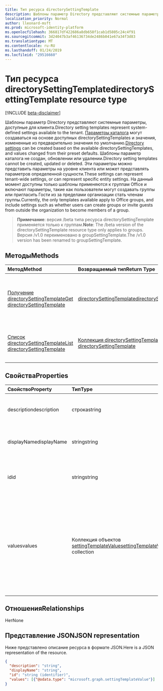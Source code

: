 ```yaml
---
title: Тип ресурса directorySettingTemplate
description: Шаблоны параметр Directory представляют системные параметры, доступные для клиента. Параметры каталога могут создаваться на основе доступных directorySettingTemplates и значения, измененные из предварительно значения по умолчанию. Шаблоны параметр каталога не создан, обновлении или удалении. Эти параметры можно представить параметры на уровне клиента или может представлять параметров определенной сущности.  На данный момент доступны только шаблоны применяются к группам Office и включают параметры, такие как пользователи могут создавать группы или пригласить Гости из за пределами организации стать членам группы.
localization_priority: Normal
author: lleonard-msft
ms.prod: microsoft-identity-platform
ms.openlocfilehash: 366817df422686a8db658f1cab1d5805c24c4f91
ms.sourcegitcommit: 3d24047b3af46136734de2486b041e67a34f3d83
ms.translationtype: MT
ms.contentlocale: ru-RU
ms.lasthandoff: 01/24/2019
ms.locfileid: "29516660"
---
```

# <a name="directorysettingtemplate-resource-type"></a><span data-ttu-id="f0960-107">Тип ресурса directorySettingTemplate</span><span class="sxs-lookup"><span data-stu-id="f0960-107">directorySettingTemplate resource type</span></span>

[!INCLUDE [beta-disclaimer](../../includes/beta-disclaimer.md)]

<span data-ttu-id="f0960-108">Шаблоны параметр Directory представляют системные параметры, доступные для клиента.</span><span class="sxs-lookup"><span data-stu-id="f0960-108">Directory setting templates represent system-defined settings available to the tenant.</span></span> <span data-ttu-id="f0960-109">[Параметры каталога](directorysetting.md) могут создаваться на основе доступных directorySettingTemplates и значения, измененные из предварительно значения по умолчанию.</span><span class="sxs-lookup"><span data-stu-id="f0960-109">[Directory settings](directorysetting.md) can be created based on the available directorySettingTemplates, and values changed from their preset defaults.</span></span> <span data-ttu-id="f0960-110">Шаблоны параметр каталога не создан, обновлении или удалении.</span><span class="sxs-lookup"><span data-stu-id="f0960-110">Directory setting templates cannot be created, updated or deleted.</span></span> <span data-ttu-id="f0960-111">Эти параметры можно представить параметры на уровне клиента или может представлять параметров определенной сущности.</span><span class="sxs-lookup"><span data-stu-id="f0960-111">These settings can represent tenant-wide settings, or can represent specific entity settings.</span></span>  <span data-ttu-id="f0960-112">На данный момент доступны только шаблоны применяются к группам Office и включают параметры, такие как пользователи могут создавать группы или пригласить Гости из за пределами организации стать членам группы.</span><span class="sxs-lookup"><span data-stu-id="f0960-112">Currently, the only templates available apply to Office groups, and include settings such as whether users can create groups or invite guests from outside the organization to become members of a group.</span></span>

> <span data-ttu-id="f0960-113">**Примечание**: версия /beta типа ресурса directorySettingTemplate применяется только к группам.</span><span class="sxs-lookup"><span data-stu-id="f0960-113">**Note**: The /beta version of the directorySettingTemplate resource type only applies to groups.</span></span> <span data-ttu-id="f0960-114">Версия /v1.0 переименовано в groupSettingTemplate.</span><span class="sxs-lookup"><span data-stu-id="f0960-114">The /v1.0 version has been renamed to groupSettingTemplate.</span></span>

## <a name="methods"></a><span data-ttu-id="f0960-115">Методы</span><span class="sxs-lookup"><span data-stu-id="f0960-115">Methods</span></span>

| <span data-ttu-id="f0960-116">Метод</span><span class="sxs-lookup"><span data-stu-id="f0960-116">Method</span></span>           | <span data-ttu-id="f0960-117">Возвращаемый тип</span><span class="sxs-lookup"><span data-stu-id="f0960-117">Return Type</span></span>    |<span data-ttu-id="f0960-118">Описание</span><span class="sxs-lookup"><span data-stu-id="f0960-118">Description</span></span>|
|:---------------|:--------|:----------|
|[<span data-ttu-id="f0960-119">Получение directorySettingTemplate</span><span class="sxs-lookup"><span data-stu-id="f0960-119">Get directorySettingTemplate</span></span>](../api/directorysettingtemplate-get.md) | [<span data-ttu-id="f0960-120">directorySettingTemplate</span><span class="sxs-lookup"><span data-stu-id="f0960-120">directorySettingTemplate</span></span>](directorysettingtemplate.md) |<span data-ttu-id="f0960-121">Чтение определенных свойств объекта directorySettingTemplate определения системы.</span><span class="sxs-lookup"><span data-stu-id="f0960-121">Read the specific properties of one of the system defined directorySettingTemplate objects.</span></span>|
|[<span data-ttu-id="f0960-122">Список directorySettingTemplate</span><span class="sxs-lookup"><span data-stu-id="f0960-122">List directorySettingTemplate</span></span>](../api/directorysettingtemplate-list.md) | [<span data-ttu-id="f0960-123">Коллекция directorySettingTemplate</span><span class="sxs-lookup"><span data-stu-id="f0960-123">Collection of directorySettingTemplate</span></span>](directorysettingtemplate.md) |<span data-ttu-id="f0960-124">Список всех системных объектов directorySettingTemplate.</span><span class="sxs-lookup"><span data-stu-id="f0960-124">List all of the system defined directorySettingTemplate objects.</span></span>|

## <a name="properties"></a><span data-ttu-id="f0960-125">Свойства</span><span class="sxs-lookup"><span data-stu-id="f0960-125">Properties</span></span>
| <span data-ttu-id="f0960-126">Свойство</span><span class="sxs-lookup"><span data-stu-id="f0960-126">Property</span></span>     | <span data-ttu-id="f0960-127">Тип</span><span class="sxs-lookup"><span data-stu-id="f0960-127">Type</span></span>   |<span data-ttu-id="f0960-128">Описание</span><span class="sxs-lookup"><span data-stu-id="f0960-128">Description</span></span>|
|:---------------|:--------|:----------|
|<span data-ttu-id="f0960-129">description</span><span class="sxs-lookup"><span data-stu-id="f0960-129">description</span></span>|<span data-ttu-id="f0960-130">строка</span><span class="sxs-lookup"><span data-stu-id="f0960-130">string</span></span>|<span data-ttu-id="f0960-131">Описание шаблона.</span><span class="sxs-lookup"><span data-stu-id="f0960-131">Description of the template.</span></span> <span data-ttu-id="f0960-132">Только для чтения.</span><span class="sxs-lookup"><span data-stu-id="f0960-132">Read-only.</span></span>|
|<span data-ttu-id="f0960-133">displayName</span><span class="sxs-lookup"><span data-stu-id="f0960-133">displayName</span></span>|<span data-ttu-id="f0960-134">string</span><span class="sxs-lookup"><span data-stu-id="f0960-134">string</span></span>|<span data-ttu-id="f0960-135">Отображаемое имя шаблона.</span><span class="sxs-lookup"><span data-stu-id="f0960-135">Display name of the template.</span></span> <span data-ttu-id="f0960-136">Только для чтения.</span><span class="sxs-lookup"><span data-stu-id="f0960-136">Read-only.</span></span> |
|<span data-ttu-id="f0960-137">id</span><span class="sxs-lookup"><span data-stu-id="f0960-137">id</span></span>|<span data-ttu-id="f0960-138">string</span><span class="sxs-lookup"><span data-stu-id="f0960-138">string</span></span>| <span data-ttu-id="f0960-p106">Уникальный идентификатор шаблона. Только для чтения.</span><span class="sxs-lookup"><span data-stu-id="f0960-p106">Unique identifier for the template. Read-only.</span></span>|
|<span data-ttu-id="f0960-141">values</span><span class="sxs-lookup"><span data-stu-id="f0960-141">values</span></span>|<span data-ttu-id="f0960-142">Коллекция объектов [settingTemplateValue](settingtemplatevalue.md)</span><span class="sxs-lookup"><span data-stu-id="f0960-142">[settingTemplateValue](settingtemplatevalue.md) collection</span></span>| <span data-ttu-id="f0960-143">Коллекция объектов settingTemplateValue, перечисляющих набор доступных параметров, значений по умолчанию и типов, которые составляют шаблон.</span><span class="sxs-lookup"><span data-stu-id="f0960-143">Collection of settingTemplateValues that list the set of available settings, defaults and types that make up this template.</span></span>  <span data-ttu-id="f0960-144">Только для чтения.</span><span class="sxs-lookup"><span data-stu-id="f0960-144">Read-only.</span></span> |

## <a name="relationships"></a><span data-ttu-id="f0960-145">Отношения</span><span class="sxs-lookup"><span data-stu-id="f0960-145">Relationships</span></span>
<span data-ttu-id="f0960-146">Нет</span><span class="sxs-lookup"><span data-stu-id="f0960-146">None</span></span>


## <a name="json-representation"></a><span data-ttu-id="f0960-147">Представление JSON</span><span class="sxs-lookup"><span data-stu-id="f0960-147">JSON representation</span></span>

<span data-ttu-id="f0960-148">Ниже представлено описание ресурса в формате JSON.</span><span class="sxs-lookup"><span data-stu-id="f0960-148">Here is a JSON representation of the resource.</span></span>

<!-- {
  "blockType": "resource",
  "optionalProperties": [

  ],
  "@odata.type": "microsoft.graph.directorySettingTemplate"
}-->

```json
{
  "description": "string",
  "displayName": "string",
  "id": "string (identifier)",
  "values": [{"@odata.type": "microsoft.graph.settingTemplateValue"}]
}

```

<!-- uuid: 8fcb5dbc-d5aa-4681-8e31-b001d5168d79
2015-10-25 14:57:30 UTC -->
<!--
{
  "type": "#page.annotation",
  "description": "directorySettingTemplate resource",
  "keywords": "",
  "section": "documentation",
  "tocPath": "",
  "suppressions": [
    "Error: /api-reference/beta/resources/directorysettingtemplate.md:\r\n      Exception processing links.\r\n    System.ArgumentException: Link Definition was null. Link text: !INCLUDE [beta-disclaimer](../../includes/beta-disclaimer.md)\r\n      at ApiDoctor.Validation.DocFile.get_LinkDestinations()\r\n      at ApiDoctor.Validation.DocSet.ValidateLinks(Boolean includeWarnings, String[] relativePathForFiles, IssueLogger issues, Boolean requireFilenameCaseMatch, Boolean printOrphanedFiles)"
  ]
}
-->
